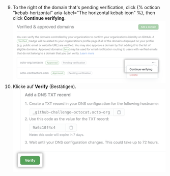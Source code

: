 9. To the right of the domain that's pending verification, click {% octicon "kebab-horizontal" aria-label="The horizontal kebab icon" %}, then click **Continue verifying**. ![Schaltfläche „Continue verifying“ (Verifizierung fortsetzen) für Domain](/assets/images/help/organizations/continue-verifying-domain.png)
10. Klicke auf **Verify** (Bestätigen). ![Verify button](/assets/images/help/organizations/verify-domain-final-button.png)
